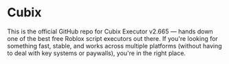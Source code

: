 # Cubix
This is the official GitHub repo for Cubix Executor v2.665 — hands down one of the best free Roblox script executors out there. If you're looking for something fast, stable, and works across multiple platforms (without having to deal with key systems or paywalls), you're in the right place.
